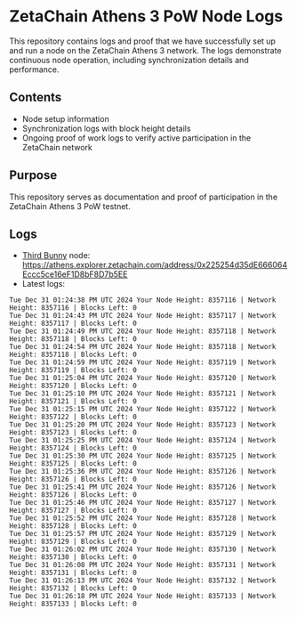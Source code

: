 # ZetaChain Athens 3 PoW Node Logs
This repository contains logs and proof that we have successfully set up and run a node on the ZetaChain Athens 3 network. The logs demonstrate continuous node operation, including synchronization details and performance.

## Contents
- Node setup information
- Synchronization logs with block height details
- Ongoing proof of work logs to verify active participation in the ZetaChain network

## Purpose
This repository serves as documentation and proof of participation in the ZetaChain Athens 3 PoW testnet.

## Logs

- [Third Bunny](https://thirdbunny.xyz/) node: https://athens.explorer.zetachain.com/address/0x225254d35dE666064Eccc5ce16eF1D8bF8D7b5EE
- Latest logs:
```
Tue Dec 31 01:24:38 PM UTC 2024 Your Node Height: 8357116 | Network Height: 8357116 | Blocks Left: 0
Tue Dec 31 01:24:43 PM UTC 2024 Your Node Height: 8357117 | Network Height: 8357117 | Blocks Left: 0
Tue Dec 31 01:24:49 PM UTC 2024 Your Node Height: 8357118 | Network Height: 8357118 | Blocks Left: 0
Tue Dec 31 01:24:54 PM UTC 2024 Your Node Height: 8357118 | Network Height: 8357118 | Blocks Left: 0
Tue Dec 31 01:24:59 PM UTC 2024 Your Node Height: 8357119 | Network Height: 8357119 | Blocks Left: 0
Tue Dec 31 01:25:04 PM UTC 2024 Your Node Height: 8357120 | Network Height: 8357120 | Blocks Left: 0
Tue Dec 31 01:25:10 PM UTC 2024 Your Node Height: 8357121 | Network Height: 8357121 | Blocks Left: 0
Tue Dec 31 01:25:15 PM UTC 2024 Your Node Height: 8357122 | Network Height: 8357122 | Blocks Left: 0
Tue Dec 31 01:25:20 PM UTC 2024 Your Node Height: 8357123 | Network Height: 8357123 | Blocks Left: 0
Tue Dec 31 01:25:25 PM UTC 2024 Your Node Height: 8357124 | Network Height: 8357124 | Blocks Left: 0
Tue Dec 31 01:25:30 PM UTC 2024 Your Node Height: 8357125 | Network Height: 8357125 | Blocks Left: 0
Tue Dec 31 01:25:36 PM UTC 2024 Your Node Height: 8357126 | Network Height: 8357126 | Blocks Left: 0
Tue Dec 31 01:25:41 PM UTC 2024 Your Node Height: 8357126 | Network Height: 8357126 | Blocks Left: 0
Tue Dec 31 01:25:46 PM UTC 2024 Your Node Height: 8357127 | Network Height: 8357127 | Blocks Left: 0
Tue Dec 31 01:25:52 PM UTC 2024 Your Node Height: 8357128 | Network Height: 8357128 | Blocks Left: 0
Tue Dec 31 01:25:57 PM UTC 2024 Your Node Height: 8357129 | Network Height: 8357129 | Blocks Left: 0
Tue Dec 31 01:26:02 PM UTC 2024 Your Node Height: 8357130 | Network Height: 8357130 | Blocks Left: 0
Tue Dec 31 01:26:08 PM UTC 2024 Your Node Height: 8357131 | Network Height: 8357131 | Blocks Left: 0
Tue Dec 31 01:26:13 PM UTC 2024 Your Node Height: 8357132 | Network Height: 8357132 | Blocks Left: 0
Tue Dec 31 01:26:18 PM UTC 2024 Your Node Height: 8357133 | Network Height: 8357133 | Blocks Left: 0
```
